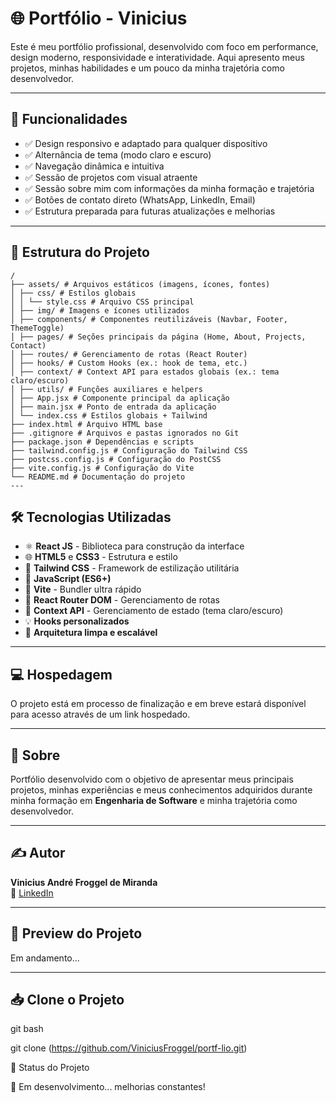 # 🌐 Portfólio - Vinicius 

Este é meu portfólio profissional, desenvolvido com foco em performance, design moderno, responsividade e interatividade. Aqui apresento meus projetos, minhas habilidades e um pouco da minha trajetória como desenvolvedor.

---

## 🚀 Funcionalidades

- ✅ Design responsivo e adaptado para qualquer dispositivo
- ✅ Alternância de tema (modo claro e escuro)
- ✅ Navegação dinâmica e intuitiva
- ✅ Sessão de projetos com visual atraente
- ✅ Sessão sobre mim com informações da minha formação e trajetória
- ✅ Botões de contato direto (WhatsApp, LinkedIn, Email)
- ✅ Estrutura preparada para futuras atualizações e melhorias

---

## 🏢 Estrutura do Projeto
```
/
├── assets/ # Arquivos estáticos (imagens, ícones, fontes)
│ ├── css/ # Estilos globais
│ │ └── style.css # Arquivo CSS principal
│ ├── img/ # Imagens e ícones utilizados
│ ├── components/ # Componentes reutilizáveis (Navbar, Footer, ThemeToggle)
│ ├── pages/ # Seções principais da página (Home, About, Projects, Contact)
│ ├── routes/ # Gerenciamento de rotas (React Router)
│ ├── hooks/ # Custom Hooks (ex.: hook de tema, etc.)
│ ├── context/ # Context API para estados globais (ex.: tema claro/escuro)
│ ├── utils/ # Funções auxiliares e helpers
│ ├── App.jsx # Componente principal da aplicação
│ ├── main.jsx # Ponto de entrada da aplicação
│ └── index.css # Estilos globais + Tailwind
├── index.html # Arquivo HTML base
├── .gitignore # Arquivos e pastas ignorados no Git
├── package.json # Dependências e scripts
├── tailwind.config.js # Configuração do Tailwind CSS
├── postcss.config.js # Configuração do PostCSS
├── vite.config.js # Configuração do Vite
└── README.md # Documentação do projeto  
---
```
## 🛠️ Tecnologias Utilizadas

- ⚛️ **React JS** - Biblioteca para construção da interface
- 🌐 **HTML5** e **CSS3** - Estrutura e estilo
- 🎨 **Tailwind CSS** - Framework de estilização utilitária
- 🎯 **JavaScript (ES6+)**
- 🚀 **Vite** - Bundler ultra rápido
- 🔗 **React Router DOM** - Gerenciamento de rotas
- 🌙 **Context API** - Gerenciamento de estado (tema claro/escuro)
- 💡 **Hooks personalizados**
- 📁 **Arquitetura limpa e escalável**

---

## 💻 Hospedagem

O projeto está em processo de finalização e em breve estará disponível para acesso através de um link hospedado.

---

## 📄 Sobre

Portfólio desenvolvido com o objetivo de apresentar meus principais projetos, minhas experiências e meus conhecimentos adquiridos durante minha formação em **Engenharia de Software** e minha trajetória como desenvolvedor.

---

## ✍️ Autor

**Vinicius André Froggel de Miranda**  
🔗 [LinkedIn](https://www.linkedin.com/in/viniciusfroggel/)  

---

## 📸 Preview do Projeto

Em andamento...

---

## 📥 Clone o Projeto

git bash

git clone (https://github.com/ViniciusFroggel/portf-lio.git)

📌 Status do Projeto

🚧 Em desenvolvimento... melhorias constantes!
